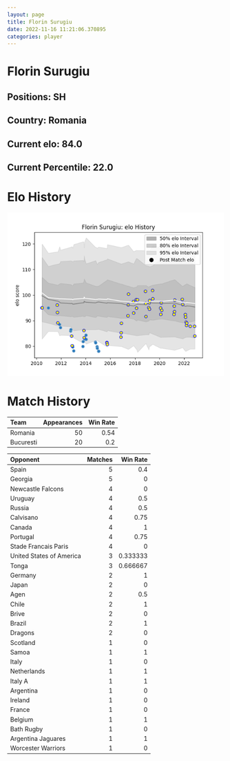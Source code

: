 ```yaml
---  
layout: page  
title: Florin Surugiu  
date: 2022-11-16 11:21:06.370895  
categories: player  
---
```

# Florin Surugiu

## Positions: SH

## Country: Romania

## Current elo: 84.0

## Current Percentile: 22.0

# Elo History


![elo history](history_FlorinSurugiu.png)
# Match History


| Team      |   Appearances |   Win Rate |
|:----------|--------------:|-----------:|
| Romania   |            50 |       0.54 |
| Bucuresti |            20 |       0.2  |

| Opponent                 |   Matches |   Win Rate |
|:-------------------------|----------:|-----------:|
| Spain                    |         5 |   0.4      |
| Georgia                  |         5 |   0        |
| Newcastle Falcons        |         4 |   0        |
| Uruguay                  |         4 |   0.5      |
| Russia                   |         4 |   0.5      |
| Calvisano                |         4 |   0.75     |
| Canada                   |         4 |   1        |
| Portugal                 |         4 |   0.75     |
| Stade Francais Paris     |         4 |   0        |
| United States of America |         3 |   0.333333 |
| Tonga                    |         3 |   0.666667 |
| Germany                  |         2 |   1        |
| Japan                    |         2 |   0        |
| Agen                     |         2 |   0.5      |
| Chile                    |         2 |   1        |
| Brive                    |         2 |   0        |
| Brazil                   |         2 |   1        |
| Dragons                  |         2 |   0        |
| Scotland                 |         1 |   0        |
| Samoa                    |         1 |   1        |
| Italy                    |         1 |   0        |
| Netherlands              |         1 |   1        |
| Italy A                  |         1 |   1        |
| Argentina                |         1 |   0        |
| Ireland                  |         1 |   0        |
| France                   |         1 |   0        |
| Belgium                  |         1 |   1        |
| Bath Rugby               |         1 |   0        |
| Argentina Jaguares       |         1 |   1        |
| Worcester Warriors       |         1 |   0        |